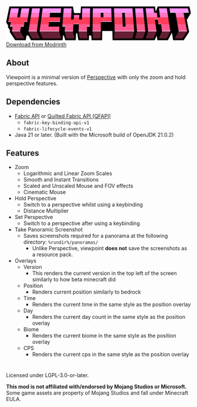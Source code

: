 ![](https://raw.githubusercontent.com/mclegoman/viewpoint/refs/heads/1.21.4/assets/logo.png)
[Download from Modrinth](https://modrinth.com/mod/viewpoint)

## About
Viewpoint is a minimal version of [Perspective](https://modrinth.com/mod/mclegoman-perspective) with only the zoom and hold perspective features.

## Dependencies
- [Fabric API](https://modrinth.com/mod/fabric-api) or [Quilted Fabric API (QFAPI)](https://modrinth.com/mod/qsl)
    - `fabric-key-binding-api-v1`
    - `fabric-lifecycle-events-v1`
- Java 21 or later. (Built with the Microsoft build of OpenJDK 21.0.2)

## Features  
- Zoom  
  - Logarithmic and Linear Zoom Scales  
  - Smooth and Instant Transitions  
  - Scaled and Unscaled Mouse and FOV effects  
  - Cinematic Mouse  
- Hold Perspective  
  - Switch to a perspective whilst using a keybinding  
  - Distance Multiplier  
- Set Perspective  
  - Switch to a perspective after using a keybinding  
- Take Panoramic Screenshot  
  - Saves screenshots required for a panorama at the following directory: `%rundir%/panoramas/`  
    - Unlike Perspective, viewpoint **does not** save the screenshots as a resource pack.  
- Overlays  
  - Version    
    - This renders the current version in the top left of the screen similarly to how beta minecraft did  
  - Position  
    - Renders current position similarly to bedrock  
  - Time  
    - Renders the current time in the same style as the position overlay  
  - Day
    - Renders the current day count in the same style as the position overlay  
  - Biome  
    - Renders the current biome in the same style as the position overlay  
  - CPS  
    - Renders the current cps in the same style as the position overlay

#
Licensed under LGPL-3.0-or-later.

**This mod is not affiliated with/endorsed by Mojang Studios or Microsoft.**  
Some game assets are property of Mojang Studios and fall under Minecraft EULA.  
